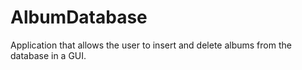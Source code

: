 # AlbumDatabase
Application that allows the user to insert and delete albums from the database in a GUI.
